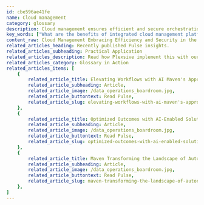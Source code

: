 ```yaml
---
id: cbe596ae41fe
name: Cloud management
category: glossary
description: Cloud management ensures efficient and secure orchestration of cloud infrastructure, offering benefits such as robust governance, automated resource management, enhanced security, and continuous optimization for improved business resilience and operational efficiency.
key_words: ["What are the benefits of integrated cloud management platforms for businesses?", "How does cloud management improve operational efficiency?", "What is the role of AI in optimizing cloud management processes?", "How does Maven Technologies ensure security in cloud management?", "What tools does Maven Technologies use for application performance management in the cloud?", "How can organizations achieve fault-tolerance and disaster recovery through cloud management?", "What is the importance of IT service management tools in cloud resource monitoring?", "How do cloud provisioning and optimization tools work in ICMP?", "What are the challenges of multi-cloud strategies without sufficient cloud management?", "How does Maven Technologies' ICMP offer superior visibility and control over cloud environments?"]
content_raw: Cloud Management Embracing Efficiency and Security in the Cloud Cloud management encapsulates the orchestration of cloud infrastructure using expertly designed tools, processes, and frameworks. This framework typically covers a range of functionalities including monitoring, notification, orchestration, configuration management, application performance management, and security management among others. Choosing effective cloud management services projects a myriad of benefits for organizations. Robust governance becomes a reality allowing for controlled cloud usage, improved visibility and enhanced service governance. Operational efficiency increases as automatic cloud resource management minimizes manual intervention. Crucially, an enhanced security and compliance posture is attainable through continuous monitoring and management to tackle cyber vulnerabilities and security threats head-on. Your organization will also enjoy the benefits of continuous optimization, improving resource allocation and budgeting while enhancing business resilience through a focus on availability, fault-tolerance, and disaster recovery. Why Choose our Cloud Management Platform? Most organizations today leverage multi-cloud strategies to augment resiliency, reduce costs, and prompt market-ready products and services for optimal customer experience. However, insufficient cloud management can impose serious challenges, including hidden costs and performance reliability issues. That's where Maven Technologies comes in. Our Integrated Cloud Management Platform (ICMP) promises superior visibility and control over multiple cloud environments, essentially becoming your integrated "single pane of glass". This unified integration layer, coupled with improved workflows and best practices, has shown to drastically increase operational efficiency, reduce total cost of ownership, and slash the time required to provision technical infrastructure. Key Features of Our ICMP Our ICMP equips you with cloud provisioning and optimization tools for efficient resource utilization and bespoke deployment blueprints. It ensures consistency in provisioning cloud resources, monitors ongoing performance, and provides application performance management tools for optimal reliability and responsiveness. Additionally, our ICMP comes includes IT service management (ITSM) tools to manage performance and reliability issues, as well as security and compliance tools to keep applications and data safe while meeting industry and government regulations. Look forward to easy integration with a variety of leading cloud service providers, a customized single user-interface dashboard, and pre-integration with ready blueprints to mitigate deployment time. Further, our ICMP's AI and machine learning capabilities offer proactive problem remediation and optimize operations for your business. Embrace Maven's state-of-the-art cloud management platform to unlock productivity and see the tangible business benefits of elite technologies implemented by our experienced professionals.
related_articles_heading: Recently published Pulse insights.
related_articles_subheading: Practical Application
related_articles_description: Read how Plexsive implement this with our clients.
related_articles_category: Glossary in Action
related_articles_items: [
	{
		related_article_title: Elevating Workflows with AI Maven's Approach,
		related_article_subheading: Article,
		related_article_image: /data_operations_boardroom.jpg,
		related_article_buttontext: Read Pulse,
		related_article_slug: elevating-workflows-with-ai-maven's-approach
	},
	{
		related_article_title: Optimized Outcomes with AI-Enabled Solutions,
		related_article_subheading: Article,
		related_article_image: /data_operations_boardroom.jpg,
		related_article_buttontext: Read Pulse,
		related_article_slug: optimized-outcomes-with-ai-enabled-solutions
	},
	{
		related_article_title: Maven Transforming the Landscape of Autonomous Vehicles,
		related_article_subheading: Article,
		related_article_image: /data_operations_boardroom.jpg,
		related_article_buttontext: Read Pulse,
		related_article_slug: maven-transforming-the-landscape-of-autonomous-vehicles
	},
]
---
```

